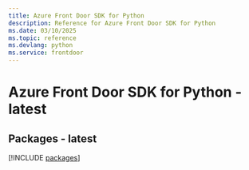 ```yaml
---
title: Azure Front Door SDK for Python
description: Reference for Azure Front Door SDK for Python
ms.date: 03/10/2025
ms.topic: reference
ms.devlang: python
ms.service: frontdoor
---
```

# Azure Front Door SDK for Python - latest
## Packages - latest
[!INCLUDE [packages](front-door-index.md)]